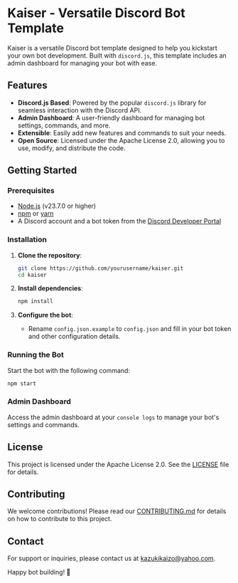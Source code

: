 # Kaiser - Versatile Discord Bot Template

Kaiser is a versatile Discord bot template designed to help you kickstart your own bot development. Built with `discord.js`, this template includes an admin dashboard for managing your bot with ease.

## Features
- **Discord.js Based**: Powered by the popular `discord.js` library for seamless interaction with the Discord API.
- **Admin Dashboard**: A user-friendly dashboard for managing bot settings, commands, and more.
- **Extensible**: Easily add new features and commands to suit your needs.
- **Open Source**: Licensed under the Apache License 2.0, allowing you to use, modify, and distribute the code.

## Getting Started
### Prerequisites
- [Node.js](https://nodejs.org/) (v23.7.0 or higher)
- [npm](https://www.npmjs.com/) or [yarn](https://yarnpkg.com/)
- A Discord account and a bot token from the [Discord Developer Portal](https://discord.com/developers/applications)

### Installation
1. **Clone the repository**:
   ```bash
   git clone https://github.com/yourusername/kaiser.git
   cd kaiser
   ```

2. **Install dependencies**:
   ```bash
   npm install
   ```

3. **Configure the bot**:
   - Rename `config.json.example` to `config.json` and fill in your bot token and other configuration details.

### Running the Bot
Start the bot with the following command:
```bash
npm start
```

### Admin Dashboard
Access the admin dashboard at your `console logs` to manage your bot's settings and commands.

## License
This project is licensed under the Apache License 2.0. See the [LICENSE](LICENSE) file for details.

## Contributing
We welcome contributions! Please read our [CONTRIBUTING.md](CONTRIBUTING.md) for details on how to contribute to this project.

## Contact
For support or inquiries, please contact us at kazukikaizo@yahoo.com.

Happy bot building! 🚀
```
